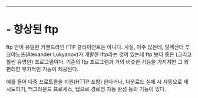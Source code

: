 
---
# - 향상된 ftp


ftp 만이 유일한 커맨드라인 FTP 클라이언트는 아니다. 사실, 아주 많은데, 알렉산더 루크야노프(Alexander Lukyanov)가 개발한 lftp라는 것이 있는데 ftp 보다 좋은 (그리고 훨씬 유명한) 프로그램이다. 기존의 ftp 프로그램과 거의 비슷한 기능을 가지지만 그 외 편리한 부가적인 기능이 제공된다. 

예를 들어 다중 프로토콜을 지원(HTTP 포함) 한다거나, 다운로드 실패 시 자동으로 재시도하기, 백그라운드 프로세스, 탭으로 경로명 자동 완성 등의 기능이 있다.